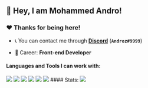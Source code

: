 ## :wave: Hey, I am Mohammed Andro! 

### :heart:️ Thanks for being here!

- :telephone_receiver: You can contact me through **[Discord](https://discord.com/users/user_id)** (**`Androz#9999`**)

- :briefcase: Career: **Front-end Developer**

#### Languages and Tools I can work with:
<img src="https://img.shields.io/badge/-HTML5-E34F26?logo=html5&logoColor=white">
<a><img src="https://img.shields.io/badge/-Javascript-yellow?logo=javascript&logoColor=white"></a>
<a><img src="https://img.shields.io/badge/-CSS-blue?logo=css3&logoColor=white"></a>
<a><img src="https://img.shields.io/badge/-React-blue?logo=react&logoColor=white"></a>
<a><img src="https://img.shields.io/badge/-NodeJs-green?logo=node.js&logoColor=white"></a>
<a><img src="https://img.shields.io/badge/-Typescript-blue?logo=typescript&logoColor=white"></a>
#### Stats:
<img src="https://github-readme-stats.vercel.app/api?username=MohammedAndro&show_icons=true&hide_border=true&theme=algolia&icon_color=#ee6c4d">
